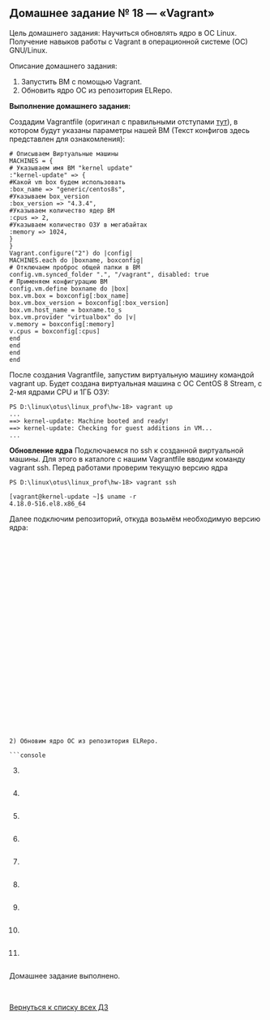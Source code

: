 ## Домашнее задание № 18 — «Vagrant»

Цель домашнего задания: Научиться обновлять ядро в ОС Linux. Получение навыков работы с Vagrant в операционной системе (ОС) GNU/Linux.

Описание домашнего задания:
1) Запустить ВМ с помощью Vagrant.
2) Обновить ядро ОС из репозитория ELRepo.

**Выполнение домашнего задания:**

Создадим Vagrantfile (оригинал с правильными отступами [тут](https://github.com/Nickmob/vagrant_kernel_update/blob/main/Vagrantfile)), в котором будут указаны параметры нашей ВМ (Текст конфигов здесь представлен для ознакомления):

```console
# Описываем Виртуальные машины
MACHINES = {
# Указываем имя ВМ "kernel update"
:"kernel-update" => {
#Какой vm box будем использовать
:box_name => "generic/centos8s",
#Указываем box_version
:box_version => "4.3.4",
#Указываем количество ядер ВМ
:cpus => 2,
#Указываем количество ОЗУ в мегабайтах
:memory => 1024,
}
}
Vagrant.configure("2") do |config|
MACHINES.each do |boxname, boxconfig|
# Отключаем проброс общей папки в ВМ
config.vm.synced_folder ".", "/vagrant", disabled: true
# Применяем конфигурацию ВМ
config.vm.define boxname do |box|
box.vm.box = boxconfig[:box_name]
box.vm.box_version = boxconfig[:box_version]
box.vm.host_name = boxname.to_s
box.vm.provider "virtualbox" do |v|
v.memory = boxconfig[:memory]
v.cpus = boxconfig[:cpus]
end
end
end
end
```

После создания Vagrantfile, запустим виртуальную машину командой vagrant
up. Будет создана виртуальная машина с ОС CentOS 8 Stream, с 2-мя ядрами
CPU и 1ГБ ОЗУ: 

```console
PS D:\linux\otus\linux_prof\hw-18> vagrant up
...
==> kernel-update: Machine booted and ready!
==> kernel-update: Checking for guest additions in VM...
...
```

**Обновление ядра**
Подключаемся по ssh к созданной виртуальной машины. Для этого в каталоге
с нашим Vagrantfile вводим команду vagrant ssh.
Перед работами проверим текущую версию ядра

```console
PS D:\linux\otus\linux_prof\hw-18> vagrant ssh

[vagrant@kernel-update ~]$ uname -r
4.18.0-516.el8.x86_64
```

Далее подключим репозиторий, откуда возьмём необходимую версию ядра:

```console




























2) Обновим ядро ОС из репозитория ELRepo.

```console
```

3) 

```console
```

4) 

```console
```

5) 

```console
```

6) 

```console
```

7) 

```console
```

8) 

```console

```

9) 

```console
```

10) 

```console
```

11) 

```console

```

Домашнее задание выполнено.

<br/>

[Вернуться к списку всех ДЗ](../README.md)
